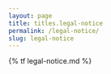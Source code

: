 ```yaml
---
layout: page
title: titles.legal-notice
permalink: /legal-notice/
slug: legal-notice
---
```


{% tf legal-notice.md %}
